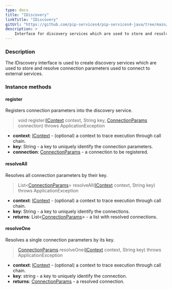 ```yaml
---
type: docs
title: "IDiscovery"
linkTitle: "IDiscovery"
gitUrl: "https://github.com/pip-services4/pip-services4-java/tree/main/pip-services4-config-java"
description: >
    Interface for discovery services which are used to store and resolve connection parameters to connect to external services.
---
```


### Description

The IDiscovery interface is used to create discovery services which are used to store and resolve connection parameters used to connect to external services.

### Instance methods

#### register
Registers connection parameters into the discovery service.

>  void register([IContext](../../../components/context/icontext) context, String key, [ConnectionParams](../connection_params) connection) throws ApplicationException

- **context**: [IContext](../../../components/context/icontext) - (optional) a context to trace execution through call chain.
- **key**: String - a key to uniquely identify the connection parameters.
- **connection**: [ConnectionParams](../connection_params) - a connection to be registered.


#### resolveAll
Resolves all connection parameters by their key.

>  List<[ConnectionParams](../connection_params)> resolveAll([IContext](../../../components/context/icontext) context, String key) throws ApplicationException

- **context**: [IContext](../../../components/context/icontext) - (optional) a context to trace execution through call chain.
- **key**: String - a key to uniquely identify the connections.
- **returns**: List<[ConnectionParams](../connection_params)> - a list with resolved connections.


#### resolveOne
Resolves a single connection parameters by its key.

>  [ConnectionParams](../connection_params) resolveOne([IContext](../../../components/context/icontext) context, String key) throws ApplicationException

- **context**: [IContext](../../../components/context/icontext) - (optional) a context to trace execution through call chain.
- **key**: string - a key to uniquely identify the connection.
- **returns**: [ConnectionParams](../connection_params) - a resolved connection.
